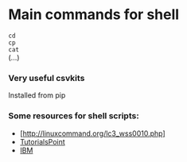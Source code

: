 # Main commands for shell  

`cd`  
`cp`  
`cat`  
(...)  

### Very useful csvkits
Installed from pip

### Some resources for shell scripts:
* [http://linuxcommand.org/lc3_wss0010.php]  
* [TutorialsPoint](https://www.tutorialspoint.com/awk/awk_workflow.htm)
* [IBM](https://www.ibm.com/developerworks/library/l-awk1/index.html)
